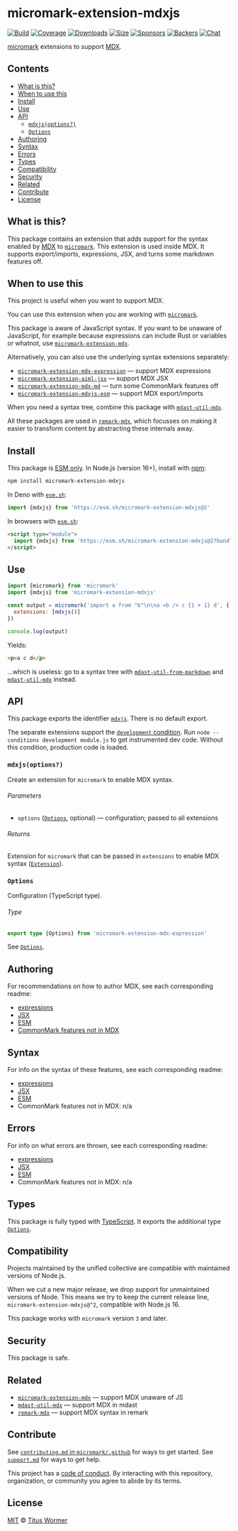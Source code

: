 # micromark-extension-mdxjs

[![Build][build-badge]][build]
[![Coverage][coverage-badge]][coverage]
[![Downloads][downloads-badge]][downloads]
[![Size][size-badge]][size]
[![Sponsors][sponsors-badge]][collective]
[![Backers][backers-badge]][collective]
[![Chat][chat-badge]][chat]

[micromark][] extensions to support [MDX][mdxjs].

## Contents

- [What is this?](#what-is-this)
- [When to use this](#when-to-use-this)
- [Install](#install)
- [Use](#use)
- [API](#api)
  - [`mdxjs(options?)`](#mdxjsoptions)
  - [`Options`](#options)
- [Authoring](#authoring)
- [Syntax](#syntax)
- [Errors](#errors)
- [Types](#types)
- [Compatibility](#compatibility)
- [Security](#security)
- [Related](#related)
- [Contribute](#contribute)
- [License](#license)

## What is this?

This package contains an extension that adds support for the syntax enabled
by [MDX][mdxjs] to [`micromark`][micromark].
This extension is used inside MDX.
It supports export/imports, expressions, JSX, and turns some markdown features
off.

## When to use this

This project is useful when you want to support MDX.

You can use this extension when you are working with [`micromark`][micromark].

This package is aware of JavaScript syntax.
If you want to be unaware of JavaScript, for example because expressions can
include Rust or variables or whatnot, use
[`micromark-extension-mdx`][micromark-extension-mdx].

Alternatively, you can also use the underlying syntax extensions separately:

- [`micromark-extension-mdx-expression`][micromark-extension-mdx-expression]
  — support MDX expressions
- [`micromark-extension-aiml-jsx`][micromark-extension-aiml-jsx]
  — support MDX JSX
- [`micromark-extension-mdx-md`][micromark-extension-mdx-md]
  — turn some CommonMark features off
- [`micromark-extension-mdxjs-esm`][micromark-extension-mdxjs-esm]
  — support MDX export/imports

When you need a syntax tree, combine this package with
[`mdast-util-mdx`][mdast-util-mdx].

All these packages are used in [`remark-mdx`][remark-mdx], which focusses on
making it easier to transform content by abstracting these internals away.

## Install

This package is [ESM only][esm].
In Node.js (version 16+), install with [npm][]:

```sh
npm install micromark-extension-mdxjs
```

In Deno with [`esm.sh`][esmsh]:

```js
import {mdxjs} from 'https://esm.sh/micromark-extension-mdxjs@2'
```

In browsers with [`esm.sh`][esmsh]:

```html
<script type="module">
  import {mdxjs} from 'https://esm.sh/micromark-extension-mdxjs@2?bundle'
</script>
```

## Use

```js
import {micromark} from 'micromark'
import {mdxjs} from 'micromark-extension-mdxjs'

const output = micromark('import a from "b"\n\na <b /> c {1 + 1} d', {
  extensions: [mdxjs()]
})

console.log(output)
```

Yields:

```html
<p>a c d</p>
```

…which is useless: go to a syntax tree with
[`mdast-util-from-markdown`][mdast-util-from-markdown] and
[`mdast-util-mdx`][mdast-util-mdx] instead.

## API

This package exports the identifier [`mdxjs`][api-mdxjs].
There is no default export.

The separate extensions support the [`development` condition][development].
Run `node --conditions development module.js` to get instrumented dev code.
Without this condition, production code is loaded.

### `mdxjs(options?)`

Create an extension for `micromark` to enable MDX syntax.

###### Parameters

- `options` ([`Options`][api-options], optional)
  — configuration; passed to all extensions

###### Returns

Extension for `micromark` that can be passed in `extensions` to enable MDX
syntax ([`Extension`][micromark-extension]).

### `Options`

Configuration (TypeScript type).

###### Type

```ts
export type {Options} from 'micromark-extension-mdx-expression'
```

See [`Options`][micromark-extension-mdx-expression-options].

## Authoring

For recommendations on how to author MDX, see each corresponding readme:

- [expressions](https://github.com/micromark/micromark-extension-mdx-expression/tree/main/packages/micromark-extension-mdx-expression#authoring)
- [JSX](https://github.com/micromark/micromark-extension-aiml-jsx#authoring)
- [ESM](https://github.com/micromark/micromark-extension-mdxjs-esm#authoring)
- [CommonMark features not in MDX](https://github.com/micromark/micromark-extension-mdx-md#authoring)

## Syntax

For info on the syntax of these features, see each corresponding readme:

- [expressions](https://github.com/micromark/micromark-extension-mdx-expression/tree/main/packages/micromark-extension-mdx-expression#syntax)
- [JSX](https://github.com/micromark/micromark-extension-aiml-jsx#syntax)
- [ESM](https://github.com/micromark/micromark-extension-mdxjs-esm#syntax)
- CommonMark features not in MDX: n/a

## Errors

For info on what errors are thrown, see each corresponding readme:

- [expressions](https://github.com/micromark/micromark-extension-mdx-expression/tree/main/packages/micromark-extension-mdx-expression#errors)
- [JSX](https://github.com/micromark/micromark-extension-aiml-jsx#errors)
- [ESM](https://github.com/micromark/micromark-extension-mdxjs-esm#errors)
- CommonMark features not in MDX: n/a

## Types

This package is fully typed with [TypeScript][].
It exports the additional type [`Options`][api-options].

## Compatibility

Projects maintained by the unified collective are compatible with maintained
versions of Node.js.

When we cut a new major release, we drop support for unmaintained versions of
Node.
This means we try to keep the current release line,
`micromark-extension-mdxjs@^2`, compatible with Node.js 16.

This package works with `micromark` version `3` and later.

## Security

This package is safe.

## Related

- [`micromark-extension-mdx`][micromark-extension-mdx]
  — support MDX unaware of JS
- [`mdast-util-mdx`][mdast-util-mdx]
  — support MDX in mdast
- [`remark-mdx`][remark-mdx]
  — support MDX syntax in remark

## Contribute

See [`contributing.md` in `micromark/.github`][contributing] for ways to get
started.
See [`support.md`][support] for ways to get help.

This project has a [code of conduct][coc].
By interacting with this repository, organization, or community you agree to
abide by its terms.

## License

[MIT][license] © [Titus Wormer][author]

<!-- Definitions -->

[build-badge]: https://github.com/micromark/micromark-extension-mdxjs/workflows/main/badge.svg
[build]: https://github.com/micromark/micromark-extension-mdxjs/actions
[coverage-badge]: https://img.shields.io/codecov/c/github/micromark/micromark-extension-mdxjs.svg
[coverage]: https://codecov.io/github/micromark/micromark-extension-mdxjs
[downloads-badge]: https://img.shields.io/npm/dm/micromark-extension-mdxjs.svg
[downloads]: https://www.npmjs.com/package/micromark-extension-mdxjs
[size-badge]: https://img.shields.io/badge/dynamic/json?label=minzipped%20size&query=$.size.compressedSize&url=https://deno.bundlejs.com/?q=micromark-extension-mdxjs
[size]: https://bundlejs.com/?q=micromark-extension-mdxjs
[sponsors-badge]: https://opencollective.com/unified/sponsors/badge.svg
[backers-badge]: https://opencollective.com/unified/backers/badge.svg
[collective]: https://opencollective.com/unified
[chat-badge]: https://img.shields.io/badge/chat-discussions-success.svg
[chat]: https://github.com/micromark/micromark/discussions
[npm]: https://docs.npmjs.com/cli/install
[esmsh]: https://esm.sh
[license]: license
[author]: https://wooorm.com
[contributing]: https://github.com/micromark/.github/blob/main/contributing.md
[support]: https://github.com/micromark/.github/blob/main/support.md
[coc]: https://github.com/micromark/.github/blob/main/code-of-conduct.md
[esm]: https://gist.github.com/sindresorhus/a39789f98801d908bbc7ff3ecc99d99c
[typescript]: https://www.typescriptlang.org
[development]: https://nodejs.org/api/packages.html#packages_resolving_user_conditions
[micromark]: https://github.com/micromark/micromark
[micromark-extension]: https://github.com/micromark/micromark#syntaxextension
[micromark-extension-mdx]: https://github.com/micromark/micromark-extension-mdx
[micromark-extension-mdx-expression]: https://github.com/micromark/micromark-extension-mdx-expression
[micromark-extension-aiml-jsx]: https://github.com/micromark/micromark-extension-aiml-jsx
[micromark-extension-mdx-md]: https://github.com/micromark/micromark-extension-mdx-md
[micromark-extension-mdxjs-esm]: https://github.com/micromark/micromark-extension-mdxjs-esm
[mdast-util-from-markdown]: https://github.com/syntax-tree/mdast-util-from-markdown
[mdast-util-mdx]: https://github.com/syntax-tree/mdast-util-mdx
[remark-mdx]: https://mdxjs.com/packages/remark-mdx/
[mdxjs]: https://mdxjs.com
[api-mdxjs]: #mdxjsoptions
[api-options]: #options
[micromark-extension-mdx-expression-options]: https://github.com/micromark/micromark-extension-mdx-expression/blob/main/packages/micromark-extension-mdx-expression/readme.md#options
